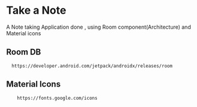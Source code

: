 
# Take a Note

A Note taking Application done , using Room component(Architecture) and Material icons



## Room DB



```http
  https://developer.android.com/jetpack/androidx/releases/room
```

 ## Material Icons

```http
    https://fonts.google.com/icons
```    

  